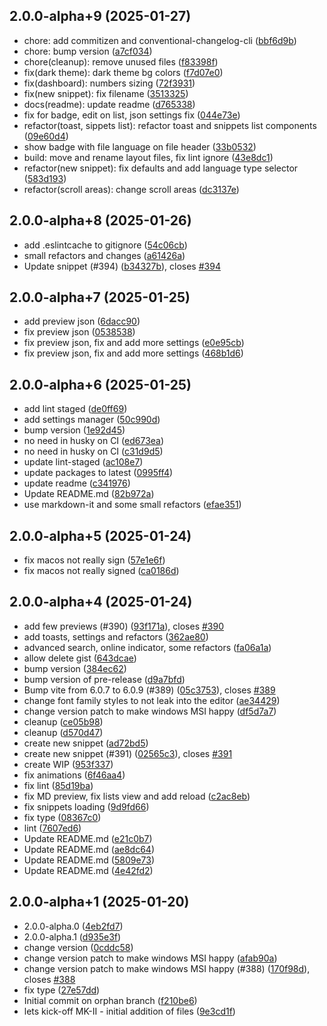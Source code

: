 ## 2.0.0-alpha+9 (2025-01-27)

- chore: add commitizen and conventional-changelog-cli ([bbf6d9b](https://github.com/Gisto/Gisto/commit/bbf6d9b))
- chore: bump version ([a7cf034](https://github.com/Gisto/Gisto/commit/a7cf034))
- chore(cleanup): remove unused files ([f83398f](https://github.com/Gisto/Gisto/commit/f83398f))
- fix(dark theme): dark theme bg colors ([f7d07e0](https://github.com/Gisto/Gisto/commit/f7d07e0))
- fix(dashboard): numbers sizing ([72f3931](https://github.com/Gisto/Gisto/commit/72f3931))
- fix(new snippet): fix filename ([3513325](https://github.com/Gisto/Gisto/commit/3513325))
- docs(readme): update readme ([d765338](https://github.com/Gisto/Gisto/commit/d765338))
- fix for badge, edit on list, json settings fix ([044e73e](https://github.com/Gisto/Gisto/commit/044e73e))
- refactor(toast, sippets list): refactor toast and snippets list components ([09e60d4](https://github.com/Gisto/Gisto/commit/09e60d4))
- show badge with file language on file header ([33b0532](https://github.com/Gisto/Gisto/commit/33b0532))
- build: move and rename layout files, fix lint ignore ([43e8dc1](https://github.com/Gisto/Gisto/commit/43e8dc1))
- refactor(new snippet): fix defaults and add language type selector ([583d193](https://github.com/Gisto/Gisto/commit/583d193))
- refactor(scroll areas): change scroll areas ([dc3137e](https://github.com/Gisto/Gisto/commit/dc3137e))

## 2.0.0-alpha+8 (2025-01-26)

- add .eslintcache to gitignore ([54c06cb](https://github.com/Gisto/Gisto/commit/54c06cb))
- small refactors and changes ([a61426a](https://github.com/Gisto/Gisto/commit/a61426a))
- Update snippet (#394) ([b34327b](https://github.com/Gisto/Gisto/commit/b34327b)), closes [#394](https://github.com/Gisto/Gisto/issues/394)

## 2.0.0-alpha+7 (2025-01-25)

- add preview json ([6dacc90](https://github.com/Gisto/Gisto/commit/6dacc90))
- fix preview json ([0538538](https://github.com/Gisto/Gisto/commit/0538538))
- fix preview json, fix and add more settings ([e0e95cb](https://github.com/Gisto/Gisto/commit/e0e95cb))
- fix preview json, fix and add more settings ([468b1d6](https://github.com/Gisto/Gisto/commit/468b1d6))

## 2.0.0-alpha+6 (2025-01-25)

- add lint staged ([de0ff69](https://github.com/Gisto/Gisto/commit/de0ff69))
- add settings manager ([50c990d](https://github.com/Gisto/Gisto/commit/50c990d))
- bump version ([1e92d45](https://github.com/Gisto/Gisto/commit/1e92d45))
- no need in husky on CI ([ed673ea](https://github.com/Gisto/Gisto/commit/ed673ea))
- no need in husky on CI ([c31d9d5](https://github.com/Gisto/Gisto/commit/c31d9d5))
- update lint-staged ([ac108e7](https://github.com/Gisto/Gisto/commit/ac108e7))
- update packages to latest ([0995ff4](https://github.com/Gisto/Gisto/commit/0995ff4))
- update readme ([c341976](https://github.com/Gisto/Gisto/commit/c341976))
- Update README.md ([82b972a](https://github.com/Gisto/Gisto/commit/82b972a))
- use markdown-it and some small refactors ([efae351](https://github.com/Gisto/Gisto/commit/efae351))

## 2.0.0-alpha+5 (2025-01-24)

- fix macos not really sign ([57e1e6f](https://github.com/Gisto/Gisto/commit/57e1e6f))
- fix macos not really signed ([ca0186d](https://github.com/Gisto/Gisto/commit/ca0186d))

## 2.0.0-alpha+4 (2025-01-24)

- add few previews (#390) ([93f171a](https://github.com/Gisto/Gisto/commit/93f171a)), closes [#390](https://github.com/Gisto/Gisto/issues/390)
- add toasts, settings and refactors ([362ae80](https://github.com/Gisto/Gisto/commit/362ae80))
- advanced search, online indicator, some refactors ([fa06a1a](https://github.com/Gisto/Gisto/commit/fa06a1a))
- allow delete gist ([643dcae](https://github.com/Gisto/Gisto/commit/643dcae))
- bump version ([384ec62](https://github.com/Gisto/Gisto/commit/384ec62))
- bump version of pre-release ([d9a7bfd](https://github.com/Gisto/Gisto/commit/d9a7bfd))
- Bump vite from 6.0.7 to 6.0.9 (#389) ([05c3753](https://github.com/Gisto/Gisto/commit/05c3753)), closes [#389](https://github.com/Gisto/Gisto/issues/389)
- change font family styles to not leak into the editor ([ae34429](https://github.com/Gisto/Gisto/commit/ae34429))
- change version patch to make windows MSI happy ([df5d7a7](https://github.com/Gisto/Gisto/commit/df5d7a7))
- cleanup ([ce05b98](https://github.com/Gisto/Gisto/commit/ce05b98))
- cleanup ([d570d47](https://github.com/Gisto/Gisto/commit/d570d47))
- create new snippet ([ad72bd5](https://github.com/Gisto/Gisto/commit/ad72bd5))
- create new snippet (#391) ([02565c3](https://github.com/Gisto/Gisto/commit/02565c3)), closes [#391](https://github.com/Gisto/Gisto/issues/391)
- create WIP ([953f337](https://github.com/Gisto/Gisto/commit/953f337))
- fix animations ([6f46aa4](https://github.com/Gisto/Gisto/commit/6f46aa4))
- fix lint ([85d19ba](https://github.com/Gisto/Gisto/commit/85d19ba))
- fix MD preview, fix lists view and add reload ([c2ac8eb](https://github.com/Gisto/Gisto/commit/c2ac8eb))
- fix snippets loading ([9d9fd66](https://github.com/Gisto/Gisto/commit/9d9fd66))
- fix type ([08367c0](https://github.com/Gisto/Gisto/commit/08367c0))
- lint ([7607ed6](https://github.com/Gisto/Gisto/commit/7607ed6))
- Update README.md ([e21c0b7](https://github.com/Gisto/Gisto/commit/e21c0b7))
- Update README.md ([ae8dc64](https://github.com/Gisto/Gisto/commit/ae8dc64))
- Update README.md ([5809e73](https://github.com/Gisto/Gisto/commit/5809e73))
- Update README.md ([4e42fd2](https://github.com/Gisto/Gisto/commit/4e42fd2))

## 2.0.0-alpha+1 (2025-01-20)

- 2.0.0-alpha.0 ([4eb2fd7](https://github.com/Gisto/Gisto/commit/4eb2fd7))
- 2.0.0-alpha.1 ([d935e3f](https://github.com/Gisto/Gisto/commit/d935e3f))
- change version ([0cddc58](https://github.com/Gisto/Gisto/commit/0cddc58))
- change version patch to make windows MSI happy ([afab90a](https://github.com/Gisto/Gisto/commit/afab90a))
- change version patch to make windows MSI happy (#388) ([170f98d](https://github.com/Gisto/Gisto/commit/170f98d)), closes [#388](https://github.com/Gisto/Gisto/issues/388)
- fix type ([27e57dd](https://github.com/Gisto/Gisto/commit/27e57dd))
- Initial commit on orphan branch ([f210be6](https://github.com/Gisto/Gisto/commit/f210be6))
- lets kick-off MK-II - initial addition of files ([9e3cd1f](https://github.com/Gisto/Gisto/commit/9e3cd1f))
